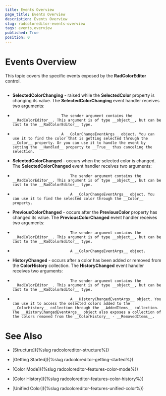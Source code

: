 ```yaml
---
title: Events Overview
page_title: Events Overview
description: Events Overview
slug: radcoloreditor-events-overview
tags: events,overview
published: True
position: 0
---
```


# Events Overview



This topic covers the specific events exposed by the __RadColorEditor__ control. 

## 

* __SelectedColorChanging__ - raised while the __SelectedColor__ property is changing its value. The __SelectedColorChanging__ event handler receives two arguments:
						

* 
							The sender argument contains the __RadColorEditor__. This argument is of type __object__, but can be cast to the __RadColorEditor__ type.
						

* 
							A __ColorChangeEventArgs__ object. You can use it to find the color that is getting selected through the __Color__ property. Or you can use it to handle the event by setting the __Handled__ property to __True__ thus canceling the selection.
						

* __SelectedColorChanged__ - occurs when the selected color is changed. The __SelectedColorChanged__ event handler receives two arguments:
						

* 
								The sender argument contains the __RadColorEditor__. This argument is of type __object__, but can be cast to the __RadColorEditor__ type.
							

* 
								A __ColorChangeEventArgs__ object. You can use it to find the selected color through the __Color__ property. 
							

* __PreviousColorChanged__ - occurs after the __PreviousColor__ property has changed its value. The __PreviousColorChanged__ event handler receives two arguments:
						

* 
								The sender argument contains the __RadColorEditor__. This argument is of type __object__, but can be cast to the __RadColorEditor__ type.
							

* 
								A __ColorChangeEventArgs__ object. 
							

* __HistoryChanged__ - occurs after a color has been added or removed from the __ColorHistory__ collection. The __HistoryChanged__ event handler receives two arguments:
						

* 
								The sender argument contains the __RadColorEditor__. This argument is of type __object__, but can be cast to the __RadColorEditor__ type.
							

* 
								A __HistoryChangedEventArgs__ object. You can use it to access the selected colors added to the __ColorHistory__ collection through the __AddedItems__ collection. The __HistoryChangedEventArgs__ object also exposes a collection of the colors removed from the __ColorHistory__ - __RemovedItems__.
							

# See Also

 * [Structure]({%slug radcoloreditor-structure%})

 * [Getting Started]({%slug radcoloreditor-getting-started%})

 * [Color Mode]({%slug radcoloreditor-features-color-mode%})

 * [Color History]({%slug radcoloreditor-features-color-history%})

 * [Unified Color]({%slug radcoloreditor-features-unified-color%})
